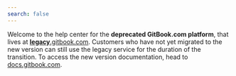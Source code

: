 ```yaml
---
search: false
---
```


Welcome to the help center for the **deprecated GitBook.com platform**, that lives at [**legacy**.gitbook.com](https://www.gitbook.com). Customers who have not yet migrated to the new version can still use the legacy service for the duration of the transition. To access the new version documentation, head to [docs.gitbook.com](https://docs.gitbook.com).


